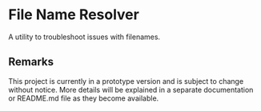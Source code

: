 # File Name Resolver

A utility to troubleshoot issues with filenames.

## Remarks

This project is currently in a prototype version and is subject to change without notice. More details will be explained in a separate documentation or README.md file as they become available.
